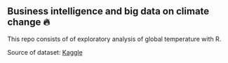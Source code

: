 ## Business intelligence and big data on climate change 🔥

This repo consists of of exploratory analysis of global temperature with R.

Source of dataset: [Kaggle](https://www.kaggle.com/berkeleyearth/climate-change-earth-surface-temperature-data)